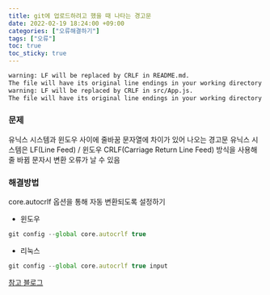 ```yaml
---
title: git에 업로드하려고 했을 때 나타는 경고문
date: 2022-02-19 18:24:00 +09:00
categories: ["오류해결하기"]
tags: ["오류"]
toc: true
toc_sticky: true
---
```


```bash
warning: LF will be replaced by CRLF in README.md.
The file will have its original line endings in your working directory
warning: LF will be replaced by CRLF in src/App.js.
The file will have its original line endings in your working directory
```

### 문제

유닉스 시스템과 윈도우 사이에 줄바꿈 문자열에 차이가 있어 나오는 경고문
유닉스 시스템은 LF(Line Feed) / 윈도우 CRLF(Carriage Return Line Feed) 방식을 사용해 줄 바뀜 문자시 변환 오류가 날 수 있음

### 해결방법

core.autocrlf 옵션을 통해 자동 변환되도록 설정하기

- 윈도우

```js
git config --global core.autocrlf true
```

- 리눅스

```js
git config --global core.autocrlf true input
```

[참고 블로그](https://cocoon1787.tistory.com/728)
